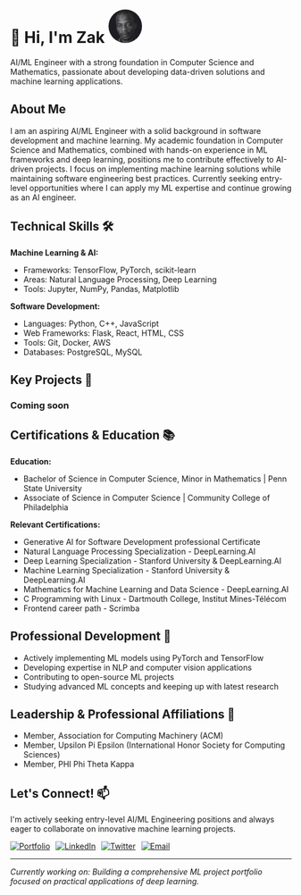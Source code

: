 




# 👋 Hi, I'm Zak <img src="./images/photo.jpg" width="60" height="60" style="border-radius: 50%;"/>






AI/ML Engineer with a strong foundation in Computer Science and Mathematics, passionate about developing data-driven solutions and machine learning applications.

## About Me

I am an aspiring AI/ML Engineer with a solid background in software development and machine learning. My academic foundation in Computer Science and Mathematics, combined with hands-on experience in ML frameworks and deep learning, positions me to contribute effectively to AI-driven projects. I focus on implementing machine learning solutions while maintaining software engineering best practices. Currently seeking entry-level opportunities where I can apply my ML expertise and continue growing as an AI engineer.

## Technical Skills 🛠️

**Machine Learning & AI:**
- Frameworks: TensorFlow, PyTorch, scikit-learn
- Areas: Natural Language Processing, Deep Learning
- Tools: Jupyter, NumPy, Pandas, Matplotlib

**Software Development:**
- Languages: Python, C++, JavaScript
- Web Frameworks: Flask, React, HTML, CSS
- Tools: Git, Docker, AWS
- Databases: PostgreSQL, MySQL

## Key Projects 🔬

### Coming soon

<!-- ### Project Name 1
- Description of your ML project
- Technologies used: PyTorch, scikit-learn, etc.
- Link to repository

### Project Name 2
- Description of your ML project
- Technologies used: TensorFlow, Keras, etc.
- Link to repository

### Project Name 3
- Description of your ML project
- Technologies used: List relevant technologies
- Link to repository -->

## Certifications & Education 📚

**Education:**
- Bachelor of Science in Computer Science, Minor in Mathematics | Penn State University
- Associate of Science in Computer Science | Community College of Philadelphia

**Relevant Certifications:**
- Generative AI for Software Development professional Certificate
- Natural Language Processing Specialization - DeepLearning.AI
- Deep Learning Specialization - Stanford University & DeepLearning.AI
- Machine Learning Specialization - Stanford University & DeepLearning.AI
- Mathematics for Machine Learning and Data Science - DeepLearning.AI
- C Programming with Linux - Dartmouth College, Institut Mines-Télécom
- Frontend career path - Scrimba

## Professional Development 🎯

- Actively implementing ML models using PyTorch and TensorFlow
- Developing expertise in NLP and computer vision applications
- Contributing to open-source ML projects
- Studying advanced ML concepts and keeping up with latest research

## Leadership & Professional Affiliations 🌟

- Member, Association for Computing Machinery (ACM)
- Member, Upsilon Pi Epsilon (International Honor Society for Computing Sciences)
- Member, PHI Phi Theta Kappa

## Let's Connect! 📫

I'm actively seeking entry-level AI/ML Engineering positions and always eager to collaborate on innovative machine learning projects.

<div style="display: flex; justify-content: left; gap: 10px;">
  <a href="https://codemon.io" target="_blank">
    <img src="https://img.shields.io/badge/Portfolio-FF5722?style=for-the-badge&logo=google-chrome&logoColor=white" alt="Portfolio"/>
  </a>

  <a href="https://www.linkedin.com/in/codemon" target="_blank">
    <img src="https://img.shields.io/badge/LinkedIn-0077B5?style=for-the-badge&logo=linkedin&logoColor=white" alt="LinkedIn"/>
  </a>

  <a href="https://x.com/codemon2024" target="_blank">
    <img src="https://img.shields.io/badge/Twitter-1DA1F2?style=for-the-badge&logo=twitter&logoColor=white" alt="Twitter"/>
  </a>

  <a href="mailto:zcoulibalyeng@gmail.com" target="_blank">
    <img src="https://img.shields.io/badge/Email-D14836?style=for-the-badge&logo=gmail&logoColor=white" alt="Email"/>
  </a>
</div>

---

*Currently working on: Building a comprehensive ML project portfolio focused on practical applications of deep learning.*
